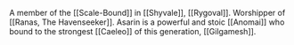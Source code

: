 A member of the [[Scale-Bound]] in [[Shyvale]], [[Rygoval]]. Worshipper of [[Ranas, The Havenseeker]]. Asarin is a powerful and stoic [[Anomai]] who bound to the strongest [[Caeleo]] of this generation, [[Gilgamesh]]. 